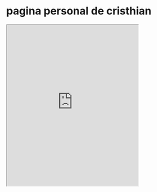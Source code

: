 # pagina personal de cristhian 
<iframe
    allow="microphone;"
    width="350"
    height="430"
    src="https://console.dialogflow.com/api-client/demo/embedded/siguencia">
</iframe>


